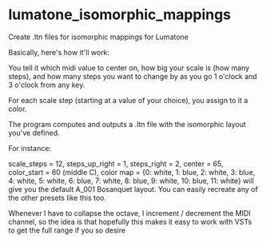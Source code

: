 # lumatone_isomorphic_mappings
Create .ltn files for isomorphic mappings for Lumatone

Basically, here's how it'll work:

You tell it which midi value to center on, how big your scale is (how many steps), and how many steps you want to change by as you go 1 o'clock and 3 o'clock from any key.

For each scale step (starting at a value of your choice), you assign to it a color.

The program computes and outputs a .ltn file with the isomorphic layout you've defined.

For instance:

scale_steps = 12, steps_up_right = 1, steps_right = 2, center = 65, color_start = 60 (middle C), color map = {0: white, 1: blue, 2: white, 3: blue, 4: white, 5: white, 6: blue, 7: white, 8: blue, 9: white, 10: blue, 11: white} will give you the default A_001 Bosanquet layout. You can easily recreate any of the other presets like this too.

Whenever I have to collapse the octave, I increment / decrement the MIDI channel, so the idea is that hopefully this makes it easy to work with VSTs to get the full range if you so desire 
